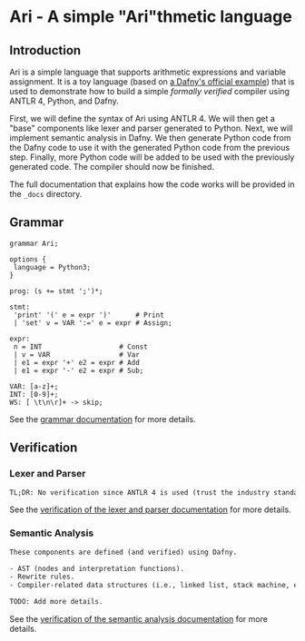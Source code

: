 # Ari - A simple "Ari"thmetic language

## Introduction

Ari is a simple language that supports arithmetic expressions and variable assignment. It is a toy language (based on [a Dafny's official example](https://github.com/dafny-lang/dafny/tree/master/Source/IntegrationTests/TestFiles/LitTests/LitTest/examples/Simple_compiler)) that is used to demonstrate how to build a simple _formally verified_ compiler using ANTLR 4, Python, and Dafny.

First, we will define the syntax of Ari using ANTLR 4. We will then get a "base" components like lexer and parser generated to Python.
Next, we will implement semantic analysis in Dafny. We then generate Python code from the Dafny code to use it with the generated Python code from the previous step.
Finally, more Python code will be added to be used with the previously generated code. The compiler should now be finished.

The full documentation that explains how the code works will be provided in the `_docs` directory.

## Grammar

```antlr
grammar Ari;

options {
 language = Python3;
}

prog: (s += stmt ';')*;

stmt:
 'print' '(' e = expr ')'      # Print
 | 'set' v = VAR ':=' e = expr # Assign;

expr:
 n = INT                   # Const
 | v = VAR                 # Var
 | e1 = expr '+' e2 = expr # Add
 | e1 = expr '-' e2 = expr # Sub;

VAR: [a-z]+;
INT: [0-9]+;
WS: [ \t\n\r]+ -> skip;
```

See the [grammar documentation](./_docs/grammar.md) for more details.

## Verification

### Lexer and Parser

```txt
TL;DR: No verification since ANTLR 4 is used (trust the industry standard tool).
```

See the [verification of the lexer and parser documentation](./_docs/verification_lexer_parser.md) for more details.

### Semantic Analysis

```txt
These components are defined (and verified) using Dafny.

- AST (nodes and interpretation functions).
- Rewrite rules.
- Compiler-related data structures (i.e., linked list, stack machine, ect.) and their operations (i.e., concatenate list, push/pop instructions into/from the stack, ect.).

TODO: Add more details.

```

See the [verification of the semantic analysis documentation](./_docs/verification_semantic_analysis.md) for more details.
